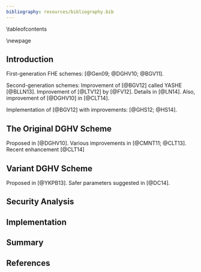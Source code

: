 ```yaml
---
bibliography: resources/bibliography.bib
---
```


\tableofcontents

\newpage

## Introduction

First-generation FHE schemes:
[@Gen09; @DGHV10; @BGV11].

Second-generation schemes:
Improvement of [@BGV12] called YASHE [@BLLN13]. Improvement of [@LTV12] by [@FV12]. Details in [@LN14].
Also, improvement of [@DGHV10] in [@CLT14].

Implementation of [@BGV12] with improvements: [@GHS12; @HS14].

## The Original DGHV Scheme

Proposed in [@DGHV10]. Various improvements in [@CMNT11; @CLT13]. Recent enhancement [@CLT14]

## Variant DGHV Scheme

Proposed in [@YKPB13].
Safer parameters suggested in [@DC14].

## Security Analysis

## Implementation

## Summary

## References

